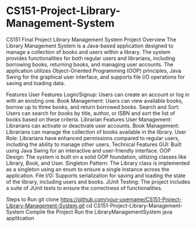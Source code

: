 # CS151-Project-Library-Management-System
CS151 Final Project
Library Management System
Project Overview
The Library Management System is a Java-based application designed to manage a collection of books and users within a library. The system provides functionalities for both regular users and librarians, including borrowing books, returning books, and managing user accounts. The application utilizes Object-Oriented Programming (OOP) principles, Java Swing for the graphical user interface, and supports file I/O operations for saving and loading data.

Features
User Features
Login/Signup: Users can create an account or log in with an existing one.
Book Management: Users can view available books, borrow up to three books, and return borrowed books.
Search and Sort: Users can search for books by title, author, or ISBN and sort the list of books based on these criteria.
Librarian Features
User Management: Librarians can activate or deactivate user accounts.
Book Management: Librarians can manage the collection of books available in the library.
User Role: Librarians have enhanced permissions compared to regular users, including the ability to manage other users.
Technical Features
GUI: Built using Java Swing for an interactive and user-friendly interface.
OOP Design: The system is built on a solid OOP foundation, utilizing classes like Library, Book, and User.
Singleton Pattern: The Library class is implemented as a singleton using an enum to ensure a single instance across the application.
File I/O: Supports serialization for saving and loading the state of the library, including users and books.
JUnit Testing: The project includes a suite of JUnit tests to ensure the correctness of functionalities.

Steps to Run
git clone https://github.com/your-username/CS151-Project-Library-Management-System.git
cd CS151-Project-Library-Management-System
Compile the Project
Run the LibraryManagementSystem java applitcation
